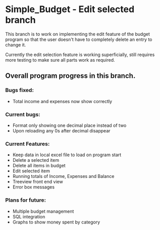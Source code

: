 # Simple_Budget - Edit selected branch

This branch is to work on implementing the edit feature of the budget program so that the user doesn't have to completely delete an entry to change it.

Currently the edit selection feature is working superficially, still requires more testing to make sure all parts work as required.

## Overall program progress in this branch.

### Bugs fixed:

* Total income and expenses now show correctly

### Current bugs:

* Format only showing one decimal place instead of two
* Upon reloading any 0s after decimal disappear

### Current Features:

* Keep data in local excel file to load on program start
* Delete a selected item
* Delete all items in budget
* Edit selected item
* Running totals of Income, Expenses and Balance
* Treeview front end view
* Error box messages

### Plans for future:

* Multiple budget management
* SQL integration
* Graphs to show money spent by category
